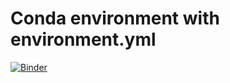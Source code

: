 # Conda environment with environment.yml

[![Binder](https://mybinder.org/badge_logo.svg)](https://mybinder.org/v2/gh/pdjohnson1984/Capstone.git/HEAD?labpath=Capstone.ipynb)